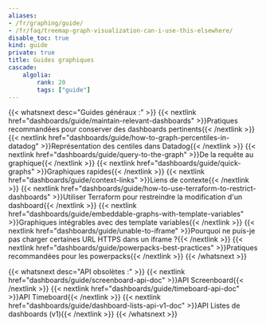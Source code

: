 ```yaml
---
aliases:
- /fr/graphing/guide/
- /fr/faq/treemap-graph-visualization-can-i-use-this-elsewhere/
disable_toc: true
kind: guide
private: true
title: Guides graphiques
cascade:
    algolia:
        rank: 20
        tags: ["guide"]
---
```


{{< whatsnext desc="Guides généraux :" >}}
    {{< nextlink href="dashboards/guide/maintain-relevant-dashboards" >}}Pratiques recommandées pour conserver des dashboards pertinents{{< /nextlink >}} 
    {{< nextlink href="dashboards/guide/how-to-graph-percentiles-in-datadog" >}}Représentation des centiles dans Datadog{{< /nextlink >}}
    {{< nextlink href="dashboards/guide/query-to-the-graph" >}}De la requête au graphique{{< /nextlink >}}
    {{< nextlink href="dashboards/guide/quick-graphs" >}}Graphiques rapides{{< /nextlink >}}
    {{< nextlink href="dashboards/guide/context-links" >}}Liens de contexte{{< /nextlink >}}
    {{< nextlink href="dashboards/guide/how-to-use-terraform-to-restrict-dashboards" >}}Utiliser Terraform pour restreindre la modification d'un dashboard{{< /nextlink >}}
    {{< nextlink href="dashboards/guide/embeddable-graphs-with-template-variables" >}}Graphiques intégrables avec des template variables{{< /nextlink >}}
    {{< nextlink href="dashboards/guide/unable-to-iframe" >}}Pourquoi ne puis-je pas charger certaines URL HTTPS dans un iframe ?{{< /nextlink >}}
    {{< nextlink href="dashboards/guide/powerpacks-best-practices" >}}Pratiques recommandées pour les powerpacks{{< /nextlink >}}
{{< /whatsnext >}}

{{< whatsnext desc="API obsolètes :" >}}
    {{< nextlink href="dashboards/guide/screenboard-api-doc" >}}API Screenboard{{< /nextlink >}}
    {{< nextlink href="dashboards/guide/timeboard-api-doc" >}}API Timeboard{{< /nextlink >}}
    {{< nextlink href="dashboards/guide/dashboard-lists-api-v1-doc" >}}API Listes de dashboards (v1){{< /nextlink >}}
{{< /whatsnext >}}